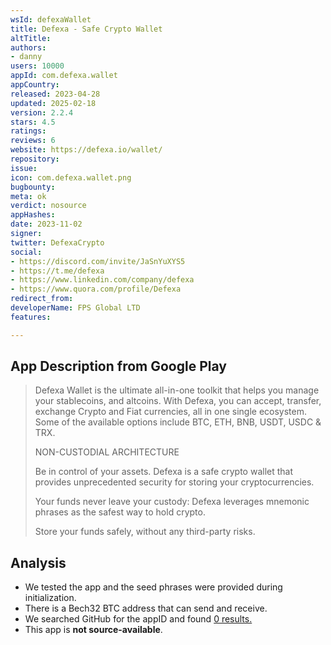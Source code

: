 ```yaml
---
wsId: defexaWallet
title: Defexa - Safe Crypto Wallet
altTitle: 
authors:
- danny
users: 10000
appId: com.defexa.wallet
appCountry: 
released: 2023-04-28
updated: 2025-02-18
version: 2.2.4
stars: 4.5
ratings: 
reviews: 6
website: https://defexa.io/wallet/
repository: 
issue: 
icon: com.defexa.wallet.png
bugbounty: 
meta: ok
verdict: nosource
appHashes: 
date: 2023-11-02
signer: 
twitter: DefexaCrypto
social:
- https://discord.com/invite/JaSnYuXYS5
- https://t.me/defexa
- https://www.linkedin.com/company/defexa
- https://www.quora.com/profile/Defexa
redirect_from: 
developerName: FPS Global LTD
features: 

---
```


## App Description from Google Play

> Defexa Wallet is the ultimate all-in-one toolkit that helps you manage your stablecoins, and altcoins. With Defexa, you can accept, transfer, exchange Crypto and Fiat currencies, all in one single ecosystem. Some of the available options include BTC, ETH, BNB, USDT, USDC & TRX.
>
> NON-CUSTODIAL ARCHITECTURE
>
> Be in control of your assets. Defexa is a safe crypto wallet that provides unprecedented security for storing your cryptocurrencies.
>
> Your funds never leave your custody: Defexa leverages mnemonic phrases as the safest way to hold crypto.
>
> Store your funds safely, without any third-party risks.

## Analysis

- We tested the app and the seed phrases were provided during initialization.
- There is a Bech32 BTC address that can send and receive.
- We searched GitHub for the appID and found [0 results.](https://github.com/search?q=com.defexa.wallet&type=code)
- This app is **not source-available**.
